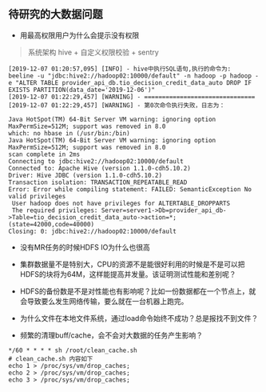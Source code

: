 ## 待研究的大数据问题

- 用最高权限用户为什么会提示没有权限
> 系统架构 hive + 自定义权限校验 + sentry
```
[2019-12-07 01:20:57,095] [INFO] - hive中执行SQL语句,执行的命令为:
beeline -u "jdbc:hive2://hadoop02:10000/default" -n hadoop -p hadoop -e "ALTER TABLE provider_api_db.tio_decision_credit_data_auto DROP IF EXISTS PARTITION(data_date='2019-12-06')" 
[2019-12-07 01:22:29,457] [WARNING] - ===============================
[2019-12-07 01:22:29,457] [WARNING] - 第0次命令执行失败，日志为：
 
Java HotSpot(TM) 64-Bit Server VM warning: ignoring option MaxPermSize=512M; support was removed in 8.0
which: no hbase in (/usr/bin:/bin)
Java HotSpot(TM) 64-Bit Server VM warning: ignoring option MaxPermSize=512M; support was removed in 8.0
scan complete in 2ms
Connecting to jdbc:hive2://hadoop02:10000/default
Connected to: Apache Hive (version 1.1.0-cdh5.10.2)
Driver: Hive JDBC (version 1.1.0-cdh5.10.2)
Transaction isolation: TRANSACTION_REPEATABLE_READ
Error: Error while compiling statement: FAILED: SemanticException No valid privileges
 User hadoop does not have privileges for ALTERTABLE_DROPPARTS
 The required privileges: Server=server1->Db=provider_api_db->Table=tio_decision_credit_data_auto->action=*; (state=42000,code=40000)
Closing: 0: jdbc:hive2://hadoop02:10000/default

```
- 没有MR任务的时候HDFS IO为什么也很高
- 集群数据量不是特别大，CPU的资源不是能很好利用的时候是不是可以把HDFS的块将为64M，这样能提高并发量。该证明测试性能和差别呢？
- HDFS的备份数是不是对性能也有影响呢？比如一份数据都在一个节点上，就会导致要么发生网络传输，要么就在一台机器上跑完。
- 为什么文件在本地文件系统，通过load命令始终不成功？总是报找不到文件？

- 频繁的清理buff/cache，会不会对大数据的任务产生影响？
```
*/60 * * * * sh /root/clean_cache.sh
# clean_cache.sh 内容如下
echo 1 > /proc/sys/vm/drop_caches;
echo 2 > /proc/sys/vm/drop_caches;
echo 3 > /proc/sys/vm/drop_caches;
```